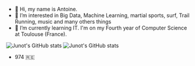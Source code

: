 - 👋 Hi, my name is Antoine. 
- 👀 I’m interested in Big Data, Machine Learning, martial sports, surf, Trail Running, music and many others things
- 🌱 I’m currently learning IT. I'm on my Fourth year of Computer Science at Toulouse (France).

![Junot's GitHub stats](https://github-readme-stats.vercel.app/api?username=Junot974&count_private=true&show_icons=true&theme=tokyonight)
![Junot's GitHub stats](https://github-readme-stats.vercel.app/api?username=Junot974&count_private=true&show_icons=true)

- 974 🇷🇪
